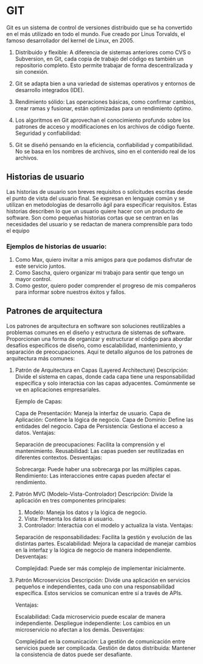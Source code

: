 # GIT
Git es un sistema de control de versiones distribuido que se ha convertido en el más utilizado en todo el mundo. Fue creado por Linus Torvalds, el famoso desarrollador del kernel de Linux, en 2005.

1. Distribuido y flexible:
A diferencia de sistemas anteriores como CVS o Subversion, en Git, cada copia de trabajo del código es también un repositorio completo. Esto permite trabajar de forma descentralizada y sin conexión.

2. Git se adapta bien a una variedad de sistemas operativos y entornos de desarrollo integrados (IDE).
3. Rendimiento sólido:
   Las operaciones básicas, como confirmar cambios, crear ramas y fusionar, están optimizadas para un rendimiento óptimo.
4. Los algoritmos en Git aprovechan el conocimiento profundo sobre los patrones de acceso y modificaciones en los archivos de código fuente.
   Seguridad y confiabilidad:
5. Git se diseñó pensando en la eficiencia, confiabilidad y compatibilidad.
No se basa en los nombres de archivos, sino en el contenido real de los archivos.

## Historias de usuario
Las historias de usuario son breves requisitos o solicitudes escritas desde el punto de vista del usuario final. Se expresan en lenguaje común y se utilizan en metodologías de desarrollo ágil para especificar requisitos. Estas historias describen lo que un usuario quiere hacer con un producto de software.
Son como pequeñas historias cortas que se centran en las necesidades del usuario y se redactan de manera comprensible para todo el equipo

### Ejemplos de historias de usuario:

1. Como Max, quiero invitar a mis amigos para que podamos disfrutar de este servicio juntos.
2. Como Sascha, quiero organizar mi trabajo para sentir que tengo un mayor control.
3. Como gestor, quiero poder comprender el progreso de mis compañeros para informar sobre nuestros éxitos y fallos.

## Patrones de arquitectura
Los patrones de arquitectura en software son soluciones reutilizables a problemas comunes en el diseño y estructura de sistemas de software. Proporcionan una forma de organizar y estructurar el código para abordar desafíos específicos de diseño, como escalabilidad, mantenimiento, y separación de preocupaciones. Aquí te detallo algunos de los patrones de arquitectura más comunes:

1. Patrón de Arquitectura en Capas (Layered Architecture)
   Descripción: Divide el sistema en capas, donde cada capa tiene una responsabilidad específica y solo interactúa con las capas adyacentes. Comúnmente se ve en aplicaciones empresariales.

   Ejemplo de Capas:

   Capa de Presentación: Maneja la interfaz de usuario.
   Capa de Aplicación: Contiene la lógica de negocio.
   Capa de Dominio: Define las entidades del negocio.
   Capa de Persistencia: Gestiona el acceso a datos.
   Ventajas:

   Separación de preocupaciones: Facilita la comprensión y el mantenimiento.
   Reusabilidad: Las capas pueden ser reutilizadas en diferentes contextos.
   Desventajas:

   Sobrecarga: Puede haber una sobrecarga por las múltiples capas.
   Rendimiento: Las interacciones entre capas pueden afectar el rendimiento.
2.  Patrón MVC (Modelo-Vista-Controlador)
    Descripción: Divide la aplicación en tres componentes principales:

    1. Modelo: Maneja los datos y la lógica de negocio.
    2. Vista: Presenta los datos al usuario.
    3. Controlador: Interactúa con el modelo y actualiza la vista.
    Ventajas:

    Separación de responsabilidades: Facilita la gestión y evolución de las distintas partes.
    Escalabilidad: Mejora la capacidad de manejar cambios en la interfaz y la lógica de negocio de manera independiente.
    Desventajas:

    Complejidad: Puede ser más complejo de implementar inicialmente.
3. Patrón Microservicios
     Descripción: Divide una aplicación en servicios pequeños e independientes, cada uno con una responsabilidad específica. Estos servicios se comunican entre sí a través de APIs.

    Ventajas:

    Escalabilidad: Cada microservicio puede escalar de manera independiente.
    Despliegue independiente: Los cambios en un microservicio no afectan a los demás.
    Desventajas:

    Complejidad en la comunicación: La gestión de comunicación entre servicios   puede ser complicada.
    Gestión de datos distribuida: Mantener la consistencia de datos puede ser desafiante.